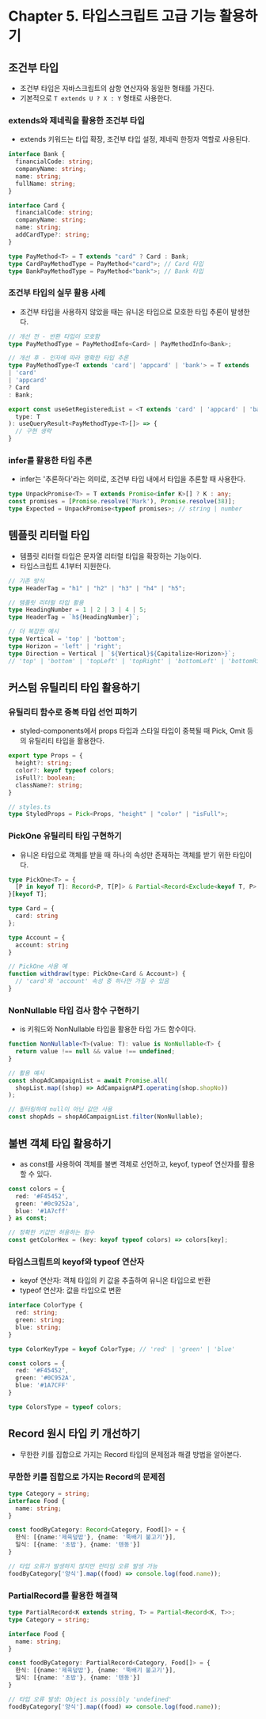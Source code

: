 # Chapter 5. 타입스크립트 고급 기능 활용하기

## 조건부 타입
- 조건부 타입은 자바스크립트의 삼항 연산자와 동일한 형태를 가진다.
- 기본적으로 `T extends U ? X : Y` 형태로 사용한다.

### extends와 제네릭을 활용한 조건부 타입
- extends 키워드는 타입 확장, 조건부 타입 설정, 제네릭 한정자 역할로 사용된다.

```ts
interface Bank {
  financialCode: string;
  companyName: string;
  name: string;
  fullName: string;
}

interface Card {
  financialCode: string;
  companyName: string;
  name: string;
  addCardType?: string;
}

type PayMethod<T> = T extends "card" ? Card : Bank;
type CardPayMethodType = PayMethod<"card">; // Card 타입
type BankPayMethodType = PayMethod<"bank">; // Bank 타입
```

### 조건부 타입의 실무 활용 사례
- 조건부 타입을 사용하지 않았을 때는 유니온 타입으로 모호한 타입 추론이 발생한다.

```ts
// 개선 전 - 반환 타입이 모호함
type PayMethodType = PayMethodInfo<Card> | PayMethodInfo<Bank>;

// 개선 후 - 인자에 따라 명확한 타입 추론
type PayMethodType<T extends 'card'| 'appcard' | 'bank'> = T extends
| 'card'
| 'appcard'
? Card
: Bank;

export const useGetRegisteredList = <T extends 'card' | 'appcard' | 'bank'>(
  type: T
): useQueryResult<PayMethodType<T>[]> => {
  // 구현 생략
}
```

### infer를 활용한 타입 추론
- infer는 '추론하다'라는 의미로, 조건부 타입 내에서 타입을 추론할 때 사용한다.

```ts
type UnpackPromise<T> = T extends Promise<infer K>[] ? K : any;
const promises = [Promise.resolve('Mark'), Promise.resolve(38)];
type Expected = UnpackPromise<typeof promises>; // string | number
```

## 템플릿 리터럴 타입
- 템플릿 리터럴 타입은 문자열 리터럴 타입을 확장하는 기능이다.
- 타입스크립트 4.1부터 지원한다.

```ts
// 기존 방식
type HeaderTag = "h1" | "h2" | "h3" | "h4" | "h5";

// 템플릿 리터럴 타입 활용
type HeadingNumber = 1 | 2 | 3 | 4 | 5;
type HeaderTag = `h${HeadingNumber}`;

// 더 복잡한 예시
type Vertical = 'top' | 'bottom';
type Horizon = 'left' | 'right';
type Direction = Vertical | `${Vertical}${Capitalize<Horizon>}`;
// 'top' | 'bottom' | 'topLeft' | 'topRight' | 'bottomLeft' | 'bottomRight'
```

## 커스텀 유틸리티 타입 활용하기

### 유틸리티 함수로 중복 타입 선언 피하기
- styled-components에서 props 타입과 스타일 타입이 중복될 때 Pick, Omit 등의 유틸리티 타입을 활용한다.

```ts
export type Props = {
  height?: string;
  color?: keyof typeof colors;
  isFull?: boolean;
  className?: string;
}

// styles.ts
type StyledProps = Pick<Props, "height" | "color" | "isFull">;
```

### PickOne 유틸리티 타입 구현하기
- 유니온 타입으로 객체를 받을 때 하나의 속성만 존재하는 객체를 받기 위한 타입이다.

```ts
type PickOne<T> = {
  [P in keyof T]: Record<P, T[P]> & Partial<Record<Exclude<keyof T, P>, undefined>>;
}[keyof T];

type Card = {
  card: string
};

type Account = {
  account: string
}

// PickOne 사용 예
function withdraw(type: PickOne<Card & Account>) {
  // 'card'와 'account' 속성 중 하나만 가질 수 있음
}
```

### NonNullable 타입 검사 함수 구현하기
- is 키워드와 NonNullable 타입을 활용한 타입 가드 함수이다.

```ts
function NonNullable<T>(value: T): value is NonNullable<T> {
  return value !== null && value !== undefined;
}

// 활용 예시
const shopAdCampaignList = await Promise.all(
  shopList.map((shop) => AdCampaignAPI.operating(shop.shopNo))
);

// 필터링하여 null이 아닌 값만 사용
const shopAds = shopAdCampaignList.filter(NonNullable);
```

## 불변 객체 타입 활용하기
- as const를 사용하여 객체를 불변 객체로 선언하고, keyof, typeof 연산자를 활용할 수 있다.

```ts
const colors = {
  red: '#F45452',
  green: '#0c9252a',
  blue: '#1A7cff'
} as const;

// 정확한 키값만 허용하는 함수
const getColorHex = (key: keyof typeof colors) => colors[key];
```

### 타입스크립트의 keyof와 typeof 연산자
- keyof 연산자: 객체 타입의 키 값을 추출하여 유니온 타입으로 반환
- typeof 연산자: 값을 타입으로 변환

```ts
interface ColorType {
  red: string;
  green: string;
  blue: string;
}

type ColorKeyType = keyof ColorType; // 'red' | 'green' | 'blue'

const colors = {
  red: '#F45452',
  green: '#0C952A',
  blue: '#1A7CFF'
}

type ColorsType = typeof colors;
```

## Record 원시 타입 키 개선하기
- 무한한 키를 집합으로 가지는 Record 타입의 문제점과 해결 방법을 알아본다.

### 무한한 키를 집합으로 가지는 Record의 문제점
```ts
type Category = string;
interface Food {
  name: string;
}

const foodByCategory: Record<Category, Food[]> = {
  한식: [{name:'제육덮밥'}, {name: '뚝배기 불고기'}],
  일식: [{name: '초밥'}, {name: '텐동'}]
}

// 타입 오류가 발생하지 않지만 런타임 오류 발생 가능
foodByCategory['양식'].map((food) => console.log(food.name));
```

### PartialRecord를 활용한 해결책
```ts
type PartialRecord<K extends string, T> = Partial<Record<K, T>>;
type Category = string;

interface Food {
  name: string;
}

const foodByCategory: PartialRecord<Category, Food[]> = {
  한식: [{name:'제육덮밥'}, {name: '뚝배기 불고기'}],
  일식: [{name: '초밥'}, {name: '텐동'}]
}

// 타입 오류 발생: Object is possibly 'undefined'
foodByCategory['양식'].map((food) => console.log(food.name));
```
